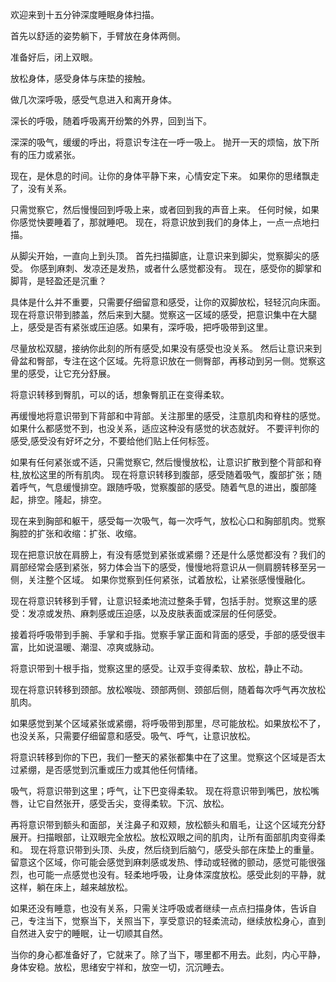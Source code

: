 欢迎来到十五分钟深度睡眠身体扫描。

首先以舒适的姿势躺下，手臂放在身体两侧。

准备好后，闭上双眼。

放松身体，感受身体与床垫的接触。

做几次深呼吸，感受气息进入和离开身体。

深长的呼吸，随着呼吸离开纷繁的外界，回到当下。

深深的吸气，缓缓的呼出，将意识专注在一呼一吸上。
抛开一天的烦恼，放下所有的压力或紧张。

现在，是休息的时间。让你的身体平静下来，心情安定下来。
如果你的思绪飘走了，没有关系。

只需觉察它，然后慢慢回到呼吸上来，或者回到我的声音上来。
任何时候，如果你感觉快要睡着了，那就睡吧。
现在，将意识放到我们的身体上，一点一点地扫描。

从脚尖开始，一直向上到头顶。
首先扫描脚底，让意识来到脚尖，觉察脚尖的感受。
你感到麻刺、发凉还是发热，或者什么感觉都没有。
现在，感受你的脚掌和脚背，是轻盈还是沉重？

具体是什么并不重要，只需要仔细留意和感受，让你的双脚放松，轻轻沉向床面。
现在将意识带到膝盖，然后来到大腿。觉察这一区域的感受，把意识集中在大腿上，感受是否有紧张或压迫感。如果有，深呼吸，把呼吸带到这里。

尽量放松双腿，接纳你此刻的所有感受,如果没有感受也没关系。
然后让意识来到骨盆和臀部，专注在这个区域。先将意识放在一侧臀部，再移动到另一侧。觉察这里的感受，让它充分舒展。

将意识转移到臀肌，可以的话，想象臀肌正在变得柔软。

再缓慢地将意识带到下背部和中背部。关注那里的感受，注意肌肉和脊柱的感觉。如果什么都感觉不到，也没关系，适应这种没有感觉的状态就好。
不要评判你的感受,感受没有好坏之分，不要给他们贴上任何标签。

如果有任何紧张或不适，只需觉察它, 然后慢慢放松，让意识扩散到整个背部和脊柱,放松这里的所有肌肉。
现在将意识转移到腹部，感受随着吸气，腹部扩张；随着呼气，气息缓慢排空。跟随呼吸，觉察腹部的感受。随着气息的进出，腹部隆起，排空。隆起，排空。

现在来到胸部和躯干，感受每一次吸气，每一次呼气，放松心口和胸部肌肉。觉察胸腔的扩张和收缩：扩张、收缩。

现在把意识放在肩膀上，有没有感觉到紧张或紧绷？还是什么感觉都没有？我们的肩部经常会感到紧张，努力体会当下的感受，慢慢地将意识从一侧肩膀转移至另一侧，关注整个区域。
如果你觉察到任何紧张，试着放松，让紧张感慢慢融化。

现在将意识转移到手臂，让意识轻柔地流过整条手臂，包括手肘。觉察这里的感受：发凉或发热、麻刺感或压迫感，以及皮肤表面或深层的任何感受。

接着将呼吸带到手腕、手掌和手指。觉察手掌正面和背面的感受，手部的感受很丰富，比如说温暖、潮湿、凉爽或脉动。

将意识带到十根手指，觉察这里的感受。让双手变得柔软、放松，静止不动。

现在将意识转移到颈部。放松喉咙、颈部两侧、颈部后侧，随着每次呼气再次放松肌肉。

如果感觉到某个区域紧张或紧绷，将呼吸带到那里，尽可能放松。如果放松不了，也没关系，只需要仔细留意和感受。吸气、呼气，让意识放松。

将意识转移到你的下巴，我们一整天的紧张都集中在了这里。觉察这个区域是否太过紧绷，是否感觉到沉重或压力或其他任何情绪。

吸气，将意识带到这里；呼气，让下巴变得柔软。
现在将意识带到嘴巴，放松嘴唇，让它自然张开，感受舌尖，变得柔软。下沉、放松。

再将意识带到额头和面部，关注鼻子和双颊，放松额头和眉毛，让这个区域充分舒展开。扫描眼部，让双眼完全放松。放松双眼之间的肌肉，让所有面部肌肉变得柔和。
现在将意识带到头顶、头皮，然后绕到后脑勺，感受头部在床垫上的重量。留意这个区域，你可能会感觉到麻刺感或发热、悸动或轻微的颤动，感觉可能很强烈，也可能一点感觉也没有。轻柔地呼吸，让身体深度放松。感受此刻的平静，就这样，躺在床上，越来越放松。

如果还没有睡意，也没有关系，只需关注呼吸或者继续一点点扫描身体，告诉自己，专注当下，觉察当下，关照当下，享受意识的轻柔流动，继续放松身心，直到自然进入安宁的睡眠，让一切顺其自然。

当你的身心都准备好了，它就来了。除了当下，哪里都不用去。此刻，内心平静，身体安稳。放松，思绪安宁祥和，放空一切，沉沉睡去。